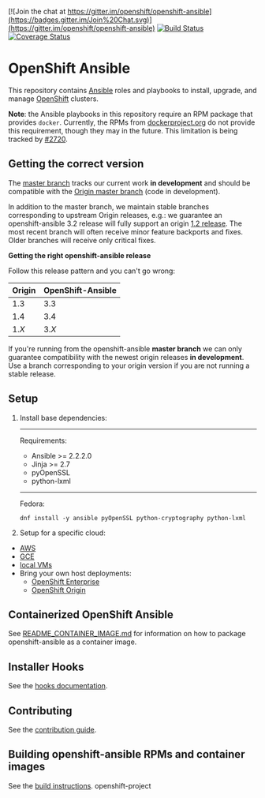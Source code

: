 [![Join the chat at https://gitter.im/openshift/openshift-ansible](https://badges.gitter.im/Join%20Chat.svg)](https://gitter.im/openshift/openshift-ansible)
[![Build Status](https://travis-ci.org/openshift/openshift-ansible.svg?branch=master)](https://travis-ci.org/openshift/openshift-ansible)
[![Coverage Status](https://coveralls.io/repos/github/openshift/openshift-ansible/badge.svg?branch=master)](https://coveralls.io/github/openshift/openshift-ansible?branch=master)

# OpenShift Ansible

This repository contains [Ansible](https://www.ansible.com/) roles and
playbooks to install, upgrade, and manage
[OpenShift](https://www.openshift.com/) clusters.

**Note**: the Ansible playbooks in this repository require an RPM
package that provides `docker`. Currently, the RPMs from
[dockerproject.org](https://dockerproject.org/) do not provide this
requirement, though they may in the future. This limitation is being
tracked by
[#2720](https://github.com/openshift/openshift-ansible/issues/2720).

## Getting the correct version

The
[master branch](https://github.com/openshift/openshift-ansible/tree/master)
tracks our current work **in development** and should be compatible
with the
[Origin master branch](https://github.com/openshift/origin/tree/master)
(code in development).

In addition to the master branch, we maintain stable branches
corresponding to upstream Origin releases, e.g.: we guarantee an
openshift-ansible 3.2 release will fully support an origin
[1.2 release](https://github.com/openshift/openshift-ansible/tree/release-1.2).
The most recent branch will often receive minor feature backports and
fixes.  Older branches will receive only critical fixes.

**Getting the right openshift-ansible release**

Follow this release pattern and you can't go wrong:

| Origin        | OpenShift-Ansible |
| ------------- | ----------------- |
| 1.3           | 3.3               |
| 1.4           | 3.4               |
| 1.*X*         | 3.*X*             |

If you're running from the openshift-ansible **master branch** we can
only guarantee compatibility with the newest origin releases **in
development**. Use a branch corresponding to your origin version if
you are not running a stable release.


## Setup

1. Install base dependencies:

    ***

    Requirements:
    - Ansible >= 2.2.2.0
    - Jinja >= 2.7
    - pyOpenSSL
    - python-lxml

    ***

    Fedora:
    ```
    dnf install -y ansible pyOpenSSL python-cryptography python-lxml
    ```

2. Setup for a specific cloud:

  - [AWS](http://github.com/openshift/openshift-ansible/blob/master/README_AWS.md)
  - [GCE](http://github.com/openshift/openshift-ansible/blob/master/README_GCE.md)
  - [local VMs](http://github.com/openshift/openshift-ansible/blob/master/README_libvirt.md)
  - Bring your own host deployments:
      - [OpenShift Enterprise](https://docs.openshift.com/enterprise/latest/install_config/install/advanced_install.html)
      - [OpenShift Origin](https://docs.openshift.org/latest/install_config/install/advanced_install.html)

## Containerized OpenShift Ansible

See [README_CONTAINER_IMAGE.md](README_CONTAINER_IMAGE.md) for information on how to package openshift-ansible as a container image.

## Installer Hooks

See the [hooks documentation](HOOKS.md).

## Contributing

See the [contribution guide](CONTRIBUTING.md).

## Building openshift-ansible RPMs and container images

See the [build instructions](BUILD.md).
openshift-project

